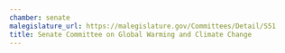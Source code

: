 ```yaml
---
chamber: senate
malegislature_url: https://malegislature.gov/Committees/Detail/S51
title: Senate Committee on Global Warming and Climate Change
---
```


